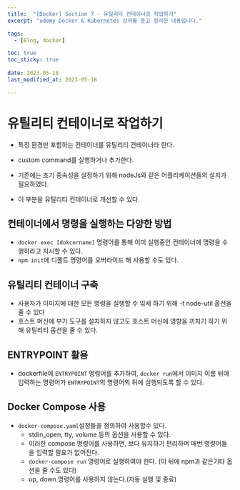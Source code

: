 ```yaml
---
title:  "[Docker] Section 7 - 유틸리티 컨테이너로 작업하기"
excerpt: "udemy Docker & Kubernetes 강의를 듣고 정리한 내용입니다."

tags:
  - [Blog, docker]

toc: true
toc_sticky: true
 
date: 2023-05-18
last_modified_at: 2023-05-18

---
```


# 유틸리티 컨테이너로 작업하기 

- 특정 환경만 포함하는 컨테이너를 유틸리티 컨테이너라 한다. 
- custom command를 실행하거나 추가한다.

- 기존에는 초기 종속성을 설정하기 위해 nodeJs와 같은 어플리케이션들의 설치가 필요하였다.
- 이 부분을 유틸리티 컨테이너로 개선할 수 있다.

## 컨테이너에서 명령을 실행하는 다양한 방법

- `docker exec [dokcername]` 명령어를 통해 이미 실행중인 컨테이너에 명령을 수행하라고 지시할 수 있다.
- `npm init`에 디폴트 명령어를 오버라이드 해 사용할 수도 있다.

## 유틸리티 컨테이너 구축

- 사용자가 이미지에 대한 모든 명령을 실행할 수 읶세 하기 위해 -t node-util 옵션을 줄 수 있다
- 호스트 머신에 부가 도구를 설치하지 않고도 호스트 머신에 영향을 끼치기 하기 위해 유틸리티 옵션을 줄 수 있다.

## ENTRYPOINT 활용

- dockerfile에 `ENTRYPOINT` 명령어를 추가하여, `docker run`에서 이미지 이름 뒤에 입력하는 명령어가 `ENTRYPOINT`의 명령어의 뒤에 실행되도록 할 수 있다.

## Docker Compose 사용

- `docker-compose.yaml`설정들을 정의하여 사용할수 있다.
	- stdin_open, tty, volume 등의 옵션을 사용할 수 있다.
	- 이러한 compose 명령어를 사용하면, 보다 유지하기 편리하며 매번 명령어들을 입력할 필요가 없어진다.
	- `docker-compose run` 명령어로 실행하여야 한다. (이 뒤에 npm과 같은기타 옵션을 줄 수도 있다)
	- up, down 명령어를 사용하지 않는다.(자동 실행 및 종료)
